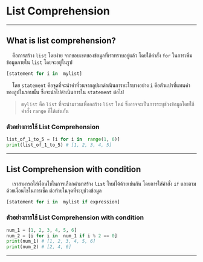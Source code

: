 # List Comprehension

---

## What is list comprehension?

&nbsp;&nbsp;&nbsp;&nbsp;คือการสร้าง ```list``` โดยง่าย จากขอบเขตของข้อมูลที่เราทราบอยู่แล้ว โดยใช้คำสั่ง ```for``` ในการเพิ่มข้อมูลภายใน ```list``` โดยจะอยู่ในรูป

```python
[statement for i in  mylist]
```

&nbsp;&nbsp;&nbsp;&nbsp;โดย ```statement``` คือจุดที่จะนำค่าที่วนจากลูปมาดำเนินการอะไรบางอย่าง ```i``` คือตัวแปรที่แทนค่าของลูปในรอบนั้น ซึ่งจะนำไปดำเนินการใน ```statement``` ต่อไป


> ```mylist``` คือ ```list``` ที่จะนำมาวนเพื่ออสร้าง ```list``` ใหม่ ซึ่งอาจจะเป็นการระบุช่วงข้อมูลโดยใช้คำสั่ง ```range``` ก็ได้เช่นกัน

### ตัวอย่างการใช้ List Comprehension

```python
list_of_1_to_5 = [i for i in  range(1, 6)]
print(list_of_1_to_5) # [1, 2, 3, 4, 5]
```

---

## List Comprehension with condition

&nbsp;&nbsp;&nbsp;&nbsp;เราสามารถใส่เงื่อนไขในการเลือกค่ามาสร้าง ```list``` ใหม่ได้ด้วยเช่นกัน โดยการใส่คำสั่ง ```if``` และตามด้วยเงื่อนไขในการเช็ค ต่อท้ายในจุดที่ระบุช่วงข้อมูล

```python
[statement for i in  mylist if expression]
```

### ตัวอย่างการใช้ List Comprehension with condition

```python
num_1 = [1, 2, 3, 4, 5, 6]
num_2 = [i for i in  num_1 if i % 2 == 0]
print(num_1) # [1, 2, 3, 4, 5, 6]
print(num_2) # [2, 4, 6]
```

---
